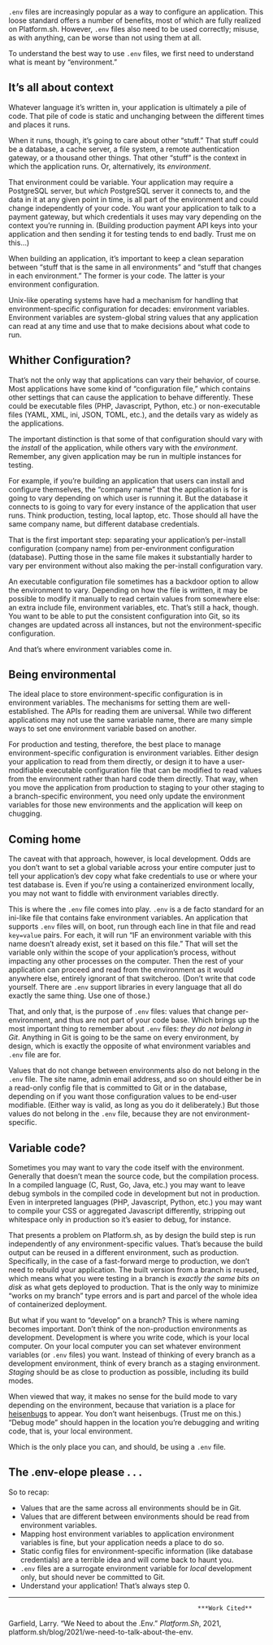 `.env` files are increasingly popular as a way to configure an application. This loose standard offers a number of benefits, most of which are fully realized on Platform.sh. However, `.env` files also need to be used correctly; misuse, as with anything, can be worse than not using them at all.

To understand the best way to use `.env` files, we first need to understand what is meant by “environment.”

## It’s all about context

Whatever language it’s written in, your application is ultimately a pile of code. That pile of code is static and unchanging between the different times and places it runs.

When it runs, though, it’s going to care about other “stuff.” That stuff could be a database, a cache server, a file system, a remote authentication gateway, or a thousand other things. That other “stuff” is the context in which the application runs. Or, alternatively, its _environment_.

That environment could be variable. Your application may require a PostgreSQL server, but _which_ PostgreSQL server it connects to, and the data in it at any given point in time, is all part of the environment and could change independently of your code. You want your application to talk to a payment gateway, but which credentials it uses may vary depending on the context you’re running in. (Building production payment API keys into your application and then sending it for testing tends to end badly. Trust me on this…)

When building an application, it’s important to keep a clean separation between “stuff that is the same in all environments” and “stuff that changes in each environment.” The former is your code. The latter is your environment configuration.

Unix-like operating systems have had a mechanism for handling that environment-specific configuration for decades: environment variables. Environment variables are system-global string values that any application can read at any time and use that to make decisions about what code to run.

## Whither Configuration?

That’s not the only way that applications can vary their behavior, of course. Most applications have some kind of “configuration file,” which contains other settings that can cause the application to behave differently. These could be executable files (PHP, Javascript, Python, etc.) or non-executable files (YAML, XML, ini, JSON, TOML, etc.), and the details vary as widely as the applications.

The important distinction is that some of that configuration should vary with the _install_ of the application, while others vary with the _environment_. Remember, any given application may be run in multiple instances for testing.

For example, if you’re building an application that users can install and configure themselves, the “company name” that the application is for is going to vary depending on which user is running it. But the database it connects to is going to vary for every instance of the application that user runs. Think production, testing, local laptop, etc. Those should all have the same company name, but different database credentials.

That is the first important step: separating your application’s per-install configuration (company name) from per-environment configuration (database). Putting those in the same file makes it substantially harder to vary per environment without also making the per-install configuration vary.

An executable configuration file sometimes has a backdoor option to allow the environment to vary. Depending on how the file is written, it may be possible to modify it manually to read certain values from somewhere else: an extra include file, environment variables, etc. That’s still a hack, though. You want to be able to put the consistent configuration into Git, so its changes are updated across all instances, but not the environment-specific configuration.

And that’s where environment variables come in.

## Being environmental

The ideal place to store environment-specific configuration is in environment variables. The mechanisms for setting them are well-established. The APIs for reading them are universal. While two different applications may not use the same variable name, there are many simple ways to set one environment variable based on another.

For production and testing, therefore, the best place to manage environment-specific configuration is environment variables. Either design your application to read from them directly, or design it to have a user-modifiable executable configuration file that can be modified to read values from the environment rather than hard code them directly. That way, when you move the application from production to staging to your other staging to a branch-specific environment, you need only update the environment variables for those new environments and the application will keep on chugging.

## Coming home

The caveat with that approach, however, is local development. Odds are you don’t want to set a global variable across your entire computer just to tell your application’s dev copy what fake credentials to use or where your test database is. Even if you’re using a containerized environment locally, you may not want to fiddle with environment variables directly.

This is where the `.env` file comes into play. `.env` is a de facto standard for an ini-like file that contains fake environment variables. An application that supports `.env` files will, on boot, run through each line in that file and read `key=value` pairs. For each, it will run “IF an environment variable with this name doesn’t already exist, set it based on this file.” That will set the variable only within the scope of your application’s process, without impacting any other processes on the computer. Then the rest of your application can proceed and read from the environment as it would anywhere else, entirely ignorant of that switcheroo. (Don’t write that code yourself. There are `.env` support libraries in every language that all do exactly the same thing. Use one of those.)

That, and only that, is the purpose of `.env` files: values that change per-environment, and thus are not part of your code base. Which brings up the most important thing to remember about `.env` files: _they do not belong in Git_. Anything in Git is going to be the same on every environment, by design, which is exactly the opposite of what environment variables and `.env` file are for.

Values that do not change between environments also do not belong in the `.env` file. The site name, admin email address, and so on should either be in a read-only config file that is committed to Git or in the database, depending on if you want those configuration values to be end-user modifiable. (Either way is valid, as long as you do it deliberately.) But those values do not belong in the `.env` file, because they are not environment-specific.

## Variable code?

Sometimes you may want to vary the code itself with the environment. Generally that doesn’t mean the source code, but the compilation process. In a compiled language (C, Rust, Go, Java, etc.) you may want to leave debug symbols in the compiled code in development but not in production. Even in interpreted languages (PHP, Javascript, Python, etc.) you may want to compile your CSS or aggregated Javascript differently, stripping out whitespace only in production so it’s easier to debug, for instance.

That presents a problem on Platform.sh, as by design the build step is run independently of any environment-specific values. That’s because the build output can be reused in a different environment, such as production. Specifically, in the case of a fast-forward merge to production, we don’t need to rebuild your application. The built version from a branch is reused, which means what you were testing in a branch is _exactly the same bits on disk_ as what gets deployed to production. That is the only way to minimize “works on my branch” type errors and is part and parcel of the whole idea of containerized deployment.

But what if you want to “develop” on a branch? This is where naming becomes important. Don’t think of the non-production environments as development. Development is where you write code, which is your local computer. On your local computer you can set whatever environment variables (or `.env` files) you want. Instead of thinking of every branch as a development environment, think of every branch as a staging environment. _Staging_ should be as close to production as possible, including its build modes.

When viewed that way, it makes no sense for the build mode to vary depending on the environment, because that variation is a place for [heisenbugs](https://en.wikipedia.org/wiki/Heisenbug) to appear. You don’t want heisenbugs. (Trust me on this.) “Debug mode” should happen in the location you’re debugging and writing code, that is, your local environment.

Which is the only place you can, and should, be using a `.env` file.

## The .env-elope please . . .

So to recap:

-   Values that are the same across all environments should be in Git.
-   Values that are different between environments should be read from environment variables.
-   Mapping host environment variables to application environment variables is fine, but your application needs a place to do so.
-   Static config files for environment-specific information (like database credentials) are a terrible idea and will come back to haunt you.
-   `.env` files are a surrogate environment variable for _local_ development only, but should never be committed to Git.
-   Understand your application! That’s always step 0. 
---------------------------------------------------------------------------------------
														***Work Cited**
Garfield, Larry. “We Need to about the .Env.” _Platform.Sh_, 2021, platform.sh/blog/2021/we-need-to-talk-about-the-env.